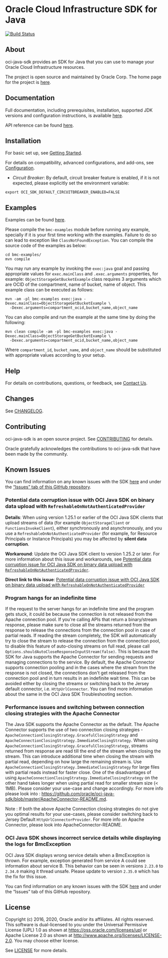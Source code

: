 # Oracle Cloud Infrastructure SDK for Java
[![Build Status](https://travis-ci.org/oracle/oci-java-sdk.svg?branch=master)](https://travis-ci.org/oracle/oci-java-sdk)

## About

oci-java-sdk provides an SDK for Java that you can use to manage your Oracle Cloud Infrastructure resources.

The project is open source and maintained by Oracle Corp. The home page for the project is [here](https://docs.oracle.com/iaas/Content/API/SDKDocs/javasdk.htm).

## Documentation

Full documentation, including prerequisites, installation, supported JDK versions and configuration instructions, is available [here](https://docs.oracle.com/iaas/Content/API/SDKDocs/javasdk.htm).

API reference can be found [here](https://docs.oracle.com/iaas/tools/java/latest/).

## Installation

For basic set up, see [Getting Started](https://docs.oracle.com/iaas/Content/API/SDKDocs/javasdkgettingstarted.htm).

For details on compatibility, advanced configurations, and add-ons, see [Configuration](https://docs.oracle.com/iaas/Content/API/SDKDocs/javasdkconfig.htm).

- *Circuit Breaker*: By default, circuit breaker feature is enabled, if it is not expected, please explicitly set the environment variable:
```
export OCI_SDK_DEFAULT_CIRCUITBREAKER_ENABLED=FALSE
```

## Examples

Examples can be found [here](/bmc-examples/src/main/java/).

Please compile the `bmc-examples` module before running any example, specially if it is your first time working with the examples. Failure to do so can lead to exception like `ClassNotFoundException`. You can compile the source code of the examples as below:
```
cd bmc-examples/
mvn compile
```

You may run any example by invoking the `exec:java` goal and passing appropriate values for `exec.mainClass` and `.exec.arguments` properties,
for example: `ObjectStorageGetBucketExample` class requires 3 arguments which are OCID of the compartment, name of bucket, name of object. This example class can be executed as follows:
```
mvn -am -pl bmc-examples exec:java -Dexec.mainClass=ObjectStorageGetBucketExample \
  -Dexec.arguments=compartment_ocid,bucket_name,object_name
```
You can also compile and run the example at the same time by doing the following:
```
mvn clean compile -am -pl bmc-examples exec:java -Dexec.mainClass=ObjectStorageGetBucketExample \
  -Dexec.arguments=compartment_ocid,bucket_name,object_name
```

Where `compartment_id`, `bucket_name`, and `object_name` should be substituted with appropriate values according to your setup.

## Help

For details on contributions, questions, or feedback, see [Contact Us](https://docs.oracle.com/iaas/Content/API/SDKDocs/javasdk.htm#ContactUs).

## Changes

See [CHANGELOG](/CHANGELOG.md).

## Contributing

oci-java-sdk is an open source project. See [CONTRIBUTING](/CONTRIBUTING.md) for details.

Oracle gratefully acknowledges the contributions to oci-java-sdk that have been made by the community.

## Known Issues

You can find information on any known issues with the SDK [here](https://docs.oracle.com/iaas/Content/knownissues.htm) and under the [“Issues” tab of this GitHub repository](https://github.com/oracle/oci-java-sdk/issues).

### Potential data corruption issue with OCI Java SDK on binary data upload with `RefreshableOnNotAuthenticatedProvider`

**Details**: When using version 1.25.1 or earlier of the OCI Java SDK clients that upload streams of data (for example `ObjectStorageClient` or `FunctionsInvokeClient`), either synchronously and asynchronously, and you use a `RefreshableOnNotAuthenticatedProvider` (for example, for Resource Principals or Instance Principals) you may be affected by **silent data corruption**.

**Workaround**: Update the OCI Java SDK client to version 1.25.2 or later. For more information about this issue and workarounds, see [Potential data corruption issue for OCI Java SDK on binary data upload with `RefreshableOnNotAuthenticatedProvider`](https://github.com/oracle/oci-java-sdk/issues/255).

**Direct link to this issue**: [Potential data corruption issue with OCI Java SDK on binary data upload with `RefreshableOnNotAuthenticatedProvider`](https://docs.oracle.com/en-us/iaas/Content/knownissues.htm#javaSDKStreamDataCorrupt)

### Program hangs for an indefinite time

If the request to the server hangs for an indefinite time and the program gets stuck, it could be 
because the connection is not released from the Apache connection 
pool. If you're calling APIs that return a binary/stream response, 
please make sure to close all the streams returned from the response to release the connections from the connection pool in case of partial reads. If reading the stream completely, the SDK will 
automatically try to close the stream to release the connection from the connection pool, to disable this feature of auto-closing streams on full read, please call `Options.shouldAutoCloseResponseInputStream(false)`. This is because the SDK for Java supports the Apache Connector for sending requests and managing connections to the service. By default, the Apache Connector supports connection pooling and in the cases where the stream from the response is not closed, the connections don't get released from the connection pool and in turn results in an indefinite wait time. This can be avoided either by closing the streams or switching back to the Jersey default connector, i.e. `HttpUrlConnector`. You can find more information about the same in the OCI Java SDK Troubleshooting section.
 
### Performance issues and switching between connection closing strategies with the Apache Connector
 
The Java SDK supports the Apache Connector as the default. The Apache Connector supports the use of two connection closing strategies - `ApacheConnectionClosingStrategy.GracefulClosingStrategy` and `ApacheConnectionClosingStrategy.ImmediateClosingStrategy`. 
When using `ApacheConnectionClosingStrategy.GracefulClosingStrategy`, streams returned from response are read till the end of the stream when closing the stream. This can introduce additional time when closing the stream with partial read, depending on how large the remaining stream is.
Use `ApacheConnectionClosingStrategy.ImmediateClosingStrategy` for large files with partial reads instead for faster close. One of the disadvantages of using
`ApacheConnectionClosingStrategy.ImmediateClosingStrategy` on the other hand takes longer when using partial read for smaller stream size (< 1MB). Please consider your use-case and change accordingly. For more info please look into : https://github.com/oracle/oci-java-sdk/blob/master/ApacheConnector-README.md. 
 
Note : If both the above Apache Connection closing strategies do not give you optimal results for your use-cases, please consider switching back to Jersey Default `HttpUrlConnectorProvider`.
For more info on Apache Connector, please look into ApacheConnector-README.

### OCI Java SDK shows incorrect service details while displaying the logs for BmcException

OCI Java SDK displays wrong service details when a BmcException is thrown. For example, exception generated from service A could see information about service B. This behavior can be seen in versions `2.23.0` to `2.34.0` making it thread unsafe. Please update to version `2.35.0` which has the fix for this issue.
 
You can find information on any known issues with the SDK [here](https://docs.oracle.com/iaas/Content/knownissues.htm) and under the “Issues” tab of this GitHub repository.

## License

Copyright (c) 2016, 2020, Oracle and/or its affiliates.  All rights reserved.
This software is dual-licensed to you under the Universal Permissive License (UPL) 1.0 as shown at https://oss.oracle.com/licenses/upl
or Apache License 2.0 as shown at http://www.apache.org/licenses/LICENSE-2.0. You may choose either license.

See [LICENSE](/LICENSE.txt) for more details.

